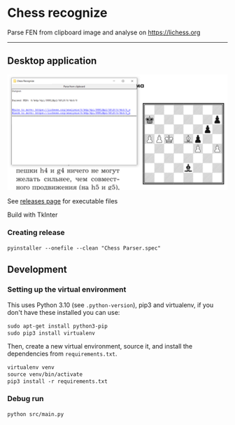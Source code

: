 # Chess recognize

Parse FEN from clipboard image and analyse on https://lichess.org

---
## Desktop application

![img](screen.png)

See [releases page](https://github.com/ntnbrtnkv/chess-recognize/releases) for executable files

Build with TkInter

### Creating release

```
pyinstaller --onefile --clean "Chess Parser.spec"
```

## Development

### Setting up the virtual environment

This uses Python 3.10 (see `.python-version`), pip3 and virtualenv, if you don't have these installed you can use:

```
sudo apt-get install python3-pip
sudo pip3 install virtualenv
```

Then, create a new virtual environment, source it, and install the dependencies from `requirements.txt`.

```
virtualenv venv
source venv/bin/activate
pip3 install -r requirements.txt 
```

### Debug run

```
python src/main.py
```